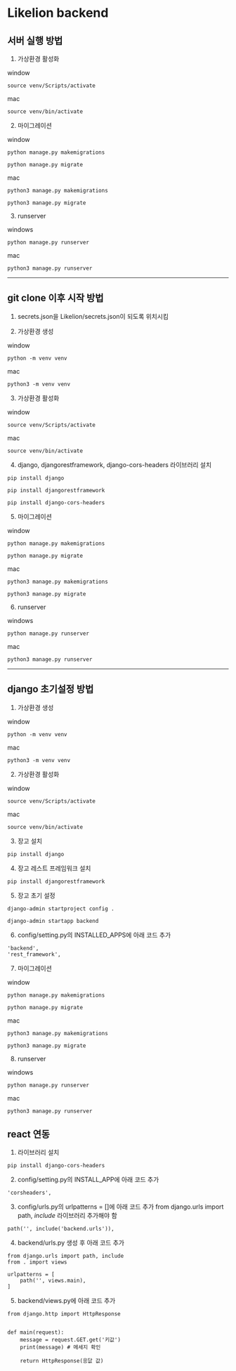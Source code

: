 # Likelion backend
## 서버 실행 방법
1. 가상환경 활성화

window 
```
source venv/Scripts/activate
```

mac
```
source venv/bin/activate
```
2. 마이그레이션

window
```
python manage.py makemigrations
```
```
python manage.py migrate
```
mac
```
python3 manage.py makemigrations
```
```
python3 manage.py migrate
```
3. runserver

windows
```
python manage.py runserver
```
mac
```
python3 manage.py runserver
```
---
## git clone 이후 시작 방법
1. secrets.json을 Likelion/secrets.json이 되도록 위치시킴

2. 가상환경 생성

window
```
python -m venv venv
```
mac
```
python3 -m venv venv
```
3. 가상환경 활성화

window 
```
source venv/Scripts/activate
```
mac
```
source venv/bin/activate
```
4. django, djangorestframework, django-cors-headers 라이브러리 설치
```
pip install django
```
```
pip install djangorestframework
```
```
pip install django-cors-headers
```
5. 마이그레이션

window
```
python manage.py makemigrations
```
```
python manage.py migrate
```
mac
```
python3 manage.py makemigrations
```
```
python3 manage.py migrate
```
6. runserver

windows
```
python manage.py runserver
```
mac
```
python3 manage.py runserver
```
---
## django 초기설정 방법
1. 가상환경 생성

window
```
python -m venv venv
```
mac
```
python3 -m venv venv
```
2. 가상환경 활성화

window 
```
source venv/Scripts/activate
```
mac
```
source venv/bin/activate
```
3. 장고 설치
```
pip install django
```
4. 장고 레스트 프레임워크 설치
```
pip install djangorestframework
```
5. 장고 초기 설정
```
django-admin startproject config .
```
```
django-admin startapp backend
```

6. config/setting.py의 INSTALLED_APPS에 아래 코드 추가
```
'backend',
'rest_framework',
```
7. 마이그레이션

window
```
python manage.py makemigrations
```
```
python manage.py migrate
```
mac
```
python3 manage.py makemigrations
```
```
python3 manage.py migrate
```
8. runserver

windows
```
python manage.py runserver
```
mac
```
python3 manage.py runserver
```

## react 연동
1. 라이브러리 설치
```
pip install django-cors-headers
```
2. config/setting.py의 INSTALL_APP에 아래 코드 추가
```
'corsheaders',
```
3. config/urls.py의 urlpatterns = []에 아래 코드 추가
from django.urls import path, *include* 라이브러리 추가해야 함
```
path('', include('backend.urls')),
```
4. backend/urls.py 생성 후 아래 코드 추가
```
from django.urls import path, include
from . import views

urlpatterns = [
    path('', views.main),
]
```

5. backend/views.py에 아래 코드 추가
```
from django.http import HttpResponse


def main(request):
    message = request.GET.get('키값')
    print(message) # 메세지 확인

    return HttpResponse(응닶 값)

```